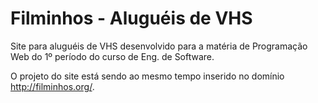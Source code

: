 # Filminhos - Aluguéis de VHS
Site para aluguéis de VHS desenvolvido para a matéria de Programação Web do 1º período do curso de Eng. de Software.

O projeto do site está sendo ao mesmo tempo inserido no domínio http://filminhos.org/.
